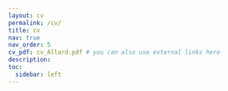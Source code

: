 ```yaml
---
layout: cv
permalink: /cv/
title: cv
nav: true
nav_order: 5
cv_pdf: cv_Allard.pdf # you can also use external links here
description:
toc:
  sidebar: left
---
```

